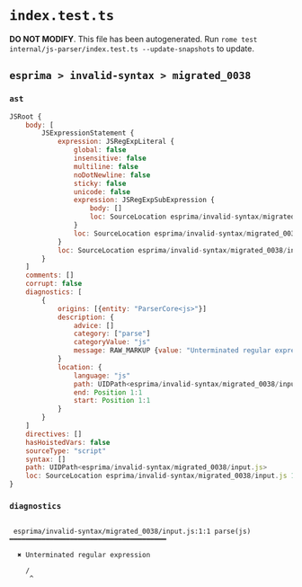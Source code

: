 # `index.test.ts`

**DO NOT MODIFY**. This file has been autogenerated. Run `rome test internal/js-parser/index.test.ts --update-snapshots` to update.

## `esprima > invalid-syntax > migrated_0038`

### `ast`

```javascript
JSRoot {
	body: [
		JSExpressionStatement {
			expression: JSRegExpLiteral {
				global: false
				insensitive: false
				multiline: false
				noDotNewline: false
				sticky: false
				unicode: false
				expression: JSRegExpSubExpression {
					body: []
					loc: SourceLocation esprima/invalid-syntax/migrated_0038/input.js 1:1-1:1
				}
				loc: SourceLocation esprima/invalid-syntax/migrated_0038/input.js 1:0-1:2
			}
			loc: SourceLocation esprima/invalid-syntax/migrated_0038/input.js 1:0-1:2
		}
	]
	comments: []
	corrupt: false
	diagnostics: [
		{
			origins: [{entity: "ParserCore<js>"}]
			description: {
				advice: []
				category: ["parse"]
				categoryValue: "js"
				message: RAW_MARKUP {value: "Unterminated regular expression"}
			}
			location: {
				language: "js"
				path: UIDPath<esprima/invalid-syntax/migrated_0038/input.js>
				end: Position 1:1
				start: Position 1:1
			}
		}
	]
	directives: []
	hasHoistedVars: false
	sourceType: "script"
	syntax: []
	path: UIDPath<esprima/invalid-syntax/migrated_0038/input.js>
	loc: SourceLocation esprima/invalid-syntax/migrated_0038/input.js 1:0-1:2
}
```

### `diagnostics`

```

 esprima/invalid-syntax/migrated_0038/input.js:1:1 parse(js) ━━━━━━━━━━━━━━━━━━━━━━━━━━━━━━━━━━━━━━━

  ✖ Unterminated regular expression

    /
     ^


```
